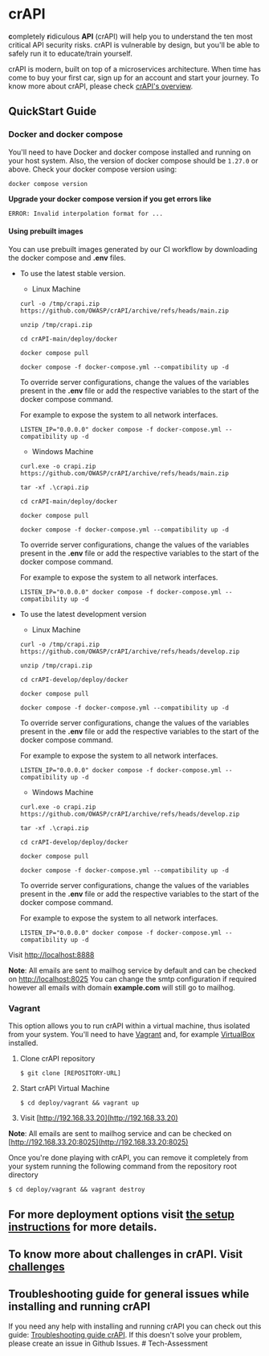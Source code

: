 # crAPI

**c**ompletely **r**idiculous **API** (crAPI) will help you to understand the
ten most critical API security risks. crAPI is vulnerable by design, but you'll
be able to safely run it to educate/train yourself.

crAPI is modern, built on top of a microservices architecture. When time has
come to buy your first car, sign up for an account and start your journey. To
know more about crAPI, please check [crAPI's overview][overview].

## QuickStart Guide

### Docker and docker compose

You'll need to have Docker and docker compose installed and running on your host system. Also, the version of docker compose should be `1.27.0` or above. Check your docker compose version using:
```
docker compose version
```

**Upgrade your docker compose version if you get errors like**

```ERROR: Invalid interpolation format for ...```

#### Using prebuilt images
You can use prebuilt images generated by our CI workflow by downloading the docker compose and **.env** files.

 - To use the latest stable version.

      - Linux Machine

      ```
      curl -o /tmp/crapi.zip https://github.com/OWASP/crAPI/archive/refs/heads/main.zip
      
      unzip /tmp/crapi.zip
      
      cd crAPI-main/deploy/docker

      docker compose pull

      docker compose -f docker-compose.yml --compatibility up -d
      ```
      
      To override server configurations, change the values of the variables present in the **.env** file or add the respective variables to the start of the docker compose command.

      For example to expose the system to all network interfaces.

      ```
      LISTEN_IP="0.0.0.0" docker compose -f docker-compose.yml --compatibility up -d
      ```

      - Windows Machine

      ```
      curl.exe -o crapi.zip https://github.com/OWASP/crAPI/archive/refs/heads/main.zip

      tar -xf .\crapi.zip
     
      cd crAPI-main/deploy/docker

      docker compose pull

      docker compose -f docker-compose.yml --compatibility up -d
      ```
     
      To override server configurations, change the values of the variables present in the **.env** file or add the respective variables to the start of the docker compose command.

      For example to expose the system to all network interfaces.

      ```
      LISTEN_IP="0.0.0.0" docker compose -f docker-compose.yml --compatibility up -d
      ```

  - To use the latest development version

      - Linux Machine

      ```
      curl -o /tmp/crapi.zip https://github.com/OWASP/crAPI/archive/refs/heads/develop.zip
      
      unzip /tmp/crapi.zip
      
      cd crAPI-develop/deploy/docker

      docker compose pull

      docker compose -f docker-compose.yml --compatibility up -d
      ```
      
      To override server configurations, change the values of the variables present in the **.env** file or add the respective variables to the start of the docker compose command.

      For example to expose the system to all network interfaces.

      ```
      LISTEN_IP="0.0.0.0" docker compose -f docker-compose.yml --compatibility up -d
      ```

      - Windows Machine

      ```
      curl.exe -o crapi.zip https://github.com/OWASP/crAPI/archive/refs/heads/develop.zip

      tar -xf .\crapi.zip
     
      cd crAPI-develop/deploy/docker

      docker compose pull

      docker compose -f docker-compose.yml --compatibility up -d
      ```
     
      To override server configurations, change the values of the variables present in the **.env** file or add the respective variables to the start of the docker compose command.

      For example to expose the system to all network interfaces.

      ```
      LISTEN_IP="0.0.0.0" docker compose -f docker-compose.yml --compatibility up -d
      ```


Visit [http://localhost:8888](http://localhost:8888)

**Note**: All emails are sent to mailhog service by default and can be checked on
[http://localhost:8025](http://localhost:8025)
You can change the smtp configuration if required however all emails with domain **example.com** will still go to mailhog.

### Vagrant

This option allows you to run crAPI within a virtual machine, thus isolated from
your system. You'll need to have [Vagrant] and, for example [VirtualBox]
installed.

1. Clone crAPI repository
   ```
   $ git clone [REPOSITORY-URL]
   ```
2. Start crAPI Virtual Machine
   ```
   $ cd deploy/vagrant && vagrant up
   ```
3. Visit [http://192.168.33.20](http://192.168.33.20)

**Note**: All emails are sent to mailhog service and can be checked on
[http://192.168.33.20:8025](http://192.168.33.20:8025)

Once you're done playing with crAPI, you can remove it completely from your
system running the following command from the repository root directory

```
$ cd deploy/vagrant && vagrant destroy
```

For more deployment options visit [the setup instructions](docs/setup.md) for more details.
---

To know more about challenges in crAPI. Visit [challenges]
----

[challenges]: docs/challenges.md
[overview]: docs/overview.md
[setup-k8s]: docs/setup.md#kubernetes-minikube
[vagrant]: https://www.vagrantup.com/downloads
[virtualbox]: https://www.virtualbox.org/wiki/Downloads

## Troubleshooting guide for general issues while installing and running crAPI
If you need any help with installing and running crAPI you can check out this guide: [Troubleshooting guide crAPI](https://github.com/OWASP/crAPI/blob/main/docs/troubleshooting.md). If this doesn't solve your problem, please create an issue in Github Issues.
#   T e c h - A s s e s s m e n t  
 